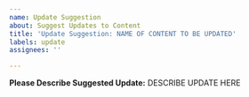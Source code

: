 ```yaml
---
name: Update Suggestion
about: Suggest Updates to Content
title: 'Update Suggestion: NAME OF CONTENT TO BE UPDATED'
labels: update
assignees: ''

---
```


**Please Describe Suggested Update:**
DESCRIBE UPDATE HERE
